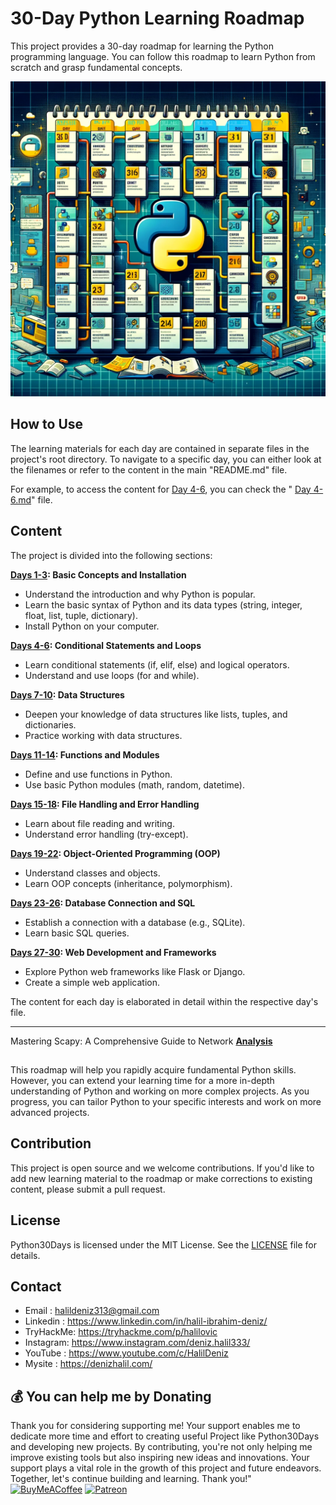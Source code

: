 # 30-Day Python Learning Roadmap
This project provides a 30-day roadmap for learning the Python programming language. You can follow this roadmap to learn Python from scratch and grasp fundamental concepts.

<img src="pthon-in-30-days.png">

## How to Use

The learning materials for each day are contained in separate files in the project's root directory. To navigate to a specific day, you can either look at the filenames or refer to the content in the main "README.md" file.

For example, to access the content for [Day 4-6](Days-4-6.md), you can check the " [Day 4-6.md](Days-4-6.md)" file.

## Content
The project is divided into the following sections:

**[Days 1-3](Days-1-3.md): Basic Concepts and Installation**
- Understand the introduction and why Python is popular.
- Learn the basic syntax of Python and its data types (string, integer, float, list, tuple, dictionary).
- Install Python on your computer.

**[Days 4-6](Days-4-6.md): Conditional Statements and Loops**
- Learn conditional statements (if, elif, else) and logical operators.
- Understand and use loops (for and while).

**[Days 7-10](Days-7-10.md): Data Structures**
- Deepen your knowledge of data structures like lists, tuples, and dictionaries.
- Practice working with data structures.

**[Days 11-14](Days-11-14.md): Functions and Modules**
- Define and use functions in Python.
- Use basic Python modules (math, random, datetime).

**[Days 15-18](Days-15-18.md): File Handling and Error Handling**
- Learn about file reading and writing.
- Understand error handling (try-except).

**[Days 19-22](Days-19-22.md): Object-Oriented Programming (OOP)**
- Understand classes and objects.
- Learn OOP concepts (inheritance, polymorphism).

**[Days 23-26](Days-23-26.md): Database Connection and SQL**
- Establish a connection with a database (e.g., SQLite).
- Learn basic SQL queries.

**[Days 27-30](Days-27-30.md): Web Development and Frameworks**
- Explore Python web frameworks like Flask or Django.
- Create a simple web application.

The content for each day is elaborated in detail within the respective day's file.

---

Mastering Scapy: A Comprehensive Guide to Network [**Analysis**](https://denizhalil.com/2023/11/12/scapy-guide-to-network-analysis-book/)


##
This roadmap will help you rapidly acquire fundamental Python skills. However, you can extend your learning time for a more in-depth understanding of Python and working on more complex projects. As you progress, you can tailor Python to your specific interests and work on more advanced projects.


## Contribution

This project is open source and we welcome contributions. If you'd like to add new learning material to the roadmap or make corrections to existing content, please submit a pull request.


## License

Python30Days is licensed under the MIT License. See the [LICENSE](LICANCE) file for details.

## Contact

- Email    : halildeniz313@gmail.com
- Linkedin : https://www.linkedin.com/in/halil-ibrahim-deniz/
- TryHackMe: https://tryhackme.com/p/halilovic
- Instagram: https://www.instagram.com/deniz.halil333/
- YouTube  : https://www.youtube.com/c/HalilDeniz
- Mysite   : https://denizhalil.com/

## 💰 You can help me by Donating
Thank you for considering supporting me! Your support enables me to dedicate more time and effort to creating useful Project like Python30Days and developing new projects. By contributing, you're not only helping me improve existing tools but also inspiring new ideas and innovations. Your support plays a vital role in the growth of this project and future endeavors. Together, let's continue building and learning. Thank you!"<br>
[![BuyMeACoffee](https://img.shields.io/badge/Buy%20Me%20a%20Coffee-ffdd00?style=for-the-badge&logo=buy-me-a-coffee&logoColor=black)](https://buymeacoffee.com/halildeniz) 
[![Patreon](https://img.shields.io/badge/Patreon-F96854?style=for-the-badge&logo=patreon&logoColor=white)](https://patreon.com/denizhalil) 

  
